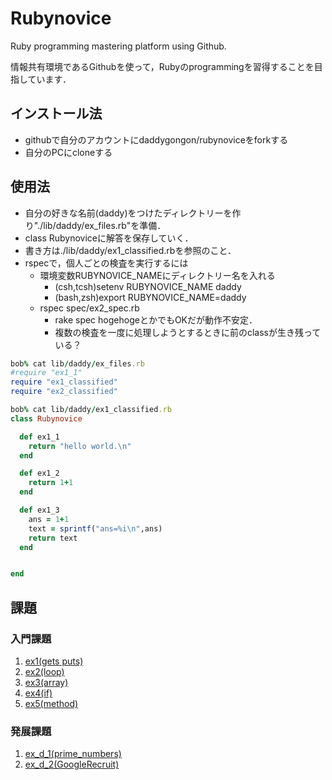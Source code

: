 # Rubynovice

Ruby programming mastering platform using Github.

情報共有環境であるGithubを使って，Rubyのprogrammingを習得することを目指しています．

## インストール法
- githubで自分のアカウントにdaddygongon/rubynoviceをforkする
- 自分のPCにcloneする

## 使用法
- 自分の好きな名前(daddy)をつけたディレクトリーを作り"./lib/daddy/ex_files.rb"を準備．
- class Rubynoviceに解答を保存していく．
- 書き方は./lib/daddy/ex1_classified.rbを参照のこと．
- rspecで，個人ごとの検査を実行するには
  - 環境変数RUBYNOVICE_NAMEにディレクトリー名を入れる
    - (csh,tcsh)setenv RUBYNOVICE_NAME daddy
    - (bash,zsh)export RUBYNOVICE_NAME=daddy
  - rspec spec/ex2_spec.rb
    - rake spec hogehogeとかでもOKだが動作不安定．
    - 複数の検査を一度に処理しようとするときに前のclassが生き残っている？

```ruby
bob% cat lib/daddy/ex_files.rb
#require "ex1_1"
require "ex1_classified"
require "ex2_classified"
```

```ruby
bob% cat lib/daddy/ex1_classified.rb 
class Rubynovice

  def ex1_1
    return "hello world.\n"
  end

  def ex1_2
    return 1+1
  end

  def ex1_3
    ans = 1+1
    text = sprintf("ans=%i\n",ans)
    return text
  end


end
```

## 課題

### 入門課題
1. [ex1(gets puts)](file.ex1.html)
1. [ex2(loop)](file.ex2.html)
1. [ex3(array)](file.ex3.html)
1. [ex4(if)](file.ex4.html)
1. [ex5(method)](file.ex5.html)

### 発展課題
1. [ex_d_1(prime_numbers)](file.ex_prime.html)
1. [ex_d_2(GoogleRecruit)](file.ex_GoogleRecruit.html)
